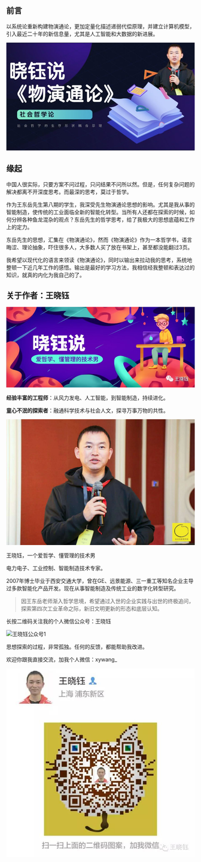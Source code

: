 ## 前言

以系统论重新构建物演通论，更加定量化描述递弱代偿原理，并建立计算机模型，引入最近二十年的新信息量，尤其是人工智能和大数据的新进展。

![cover](cover.jpg)

## 缘起

中国人很实际，只要方案不问过程，只问结果不问所以然。但是，任何复杂问题的解决都离不开深度思考。而最深的思考，莫过于哲学。

作为王东岳先生第八期的学生，我深受先生物演通论思想的影响。尤其是我从事的智能制造，使传统的工业面临全新的智能化转型。当所有人还都在探索的时候，如何分辨各种鱼龙混杂的观点？东岳先生的哲学思考，给了我极大的思想底蕴和工作上的定力。

东岳先生的思想，汇集在《物演通论》，然而《物演通论》作为一本哲学书，语言晦涩、理论抽象，吓住很多人，大多数人买了放在书架上，甚至都没能翻过3页。

我希望以现代化的语言来领读《物演通论》，同时以输出来拉动我的思考，系统地整顿一下近几年工作的感悟。输出是最好的学习方法，我相信经我整顿和表达过的知识，就真的内化为我自己的了。

## 关于作者：王晓钰

![签名档1](README/签名档1.jpg)

**经验丰富的工程师**：从风力发电、人工智能，到智能制造，持续进化。

**童心不泯的探索者**：融通科学技术与社会人文，探寻万事万物的共性。

![xywang](README/xywang.jpg)

王晓钰，一个爱哲学、懂管理的技术男

电力电子、工业控制、智能制造技术专家。

2007年博士毕业于西安交通大学，曾在GE、远景能源、三一重工等知名企业主导过多款智能化产品开发。现在从事智能制造及传统工业的数字化转型研究。

> 因王东岳老师渐入哲学思境，希望通过入世的企业实践与出世的终极追问，探索第四次工业革命之际，新旧文明更新的形态和底层认知。

长按二维码关注我的个人微信公众号：王晓钰

![王晓钰公众号1](README/王晓钰公众号1.png)

思想探索的过程，非常孤独。任何的反馈，都能帮助我改进。

欢迎你跟我直接交流，加我个人微信：xywang_

![王晓钰微信号](README/王晓钰微信号.png)